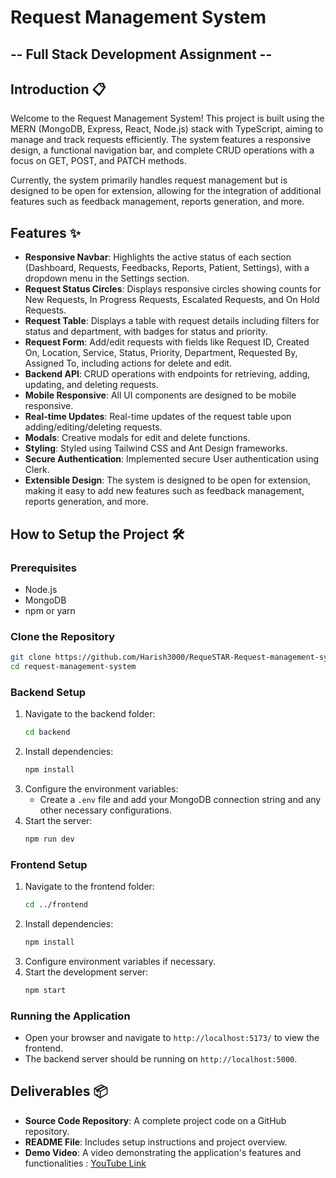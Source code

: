 # Request Management System 
## -- Full Stack Development Assignment --

## Introduction 📋
Welcome to the Request Management System! This project is built using the MERN (MongoDB, Express, React, Node.js) stack with TypeScript, aiming to manage and track requests efficiently. The system features a responsive design, a functional navigation bar, and complete CRUD operations with a focus on GET, POST, and PATCH methods. 

Currently, the system primarily handles request management but is designed to be open for extension, allowing for the integration of additional features such as feedback management, reports generation, and more.

## Features ✨
- **Responsive Navbar**: Highlights the active status of each section (Dashboard, Requests, Feedbacks, Reports, Patient, Settings), with a dropdown menu in the Settings section.
- **Request Status Circles**: Displays responsive circles showing counts for New Requests, In Progress Requests, Escalated Requests, and On Hold Requests.
- **Request Table**: Displays a table with request details including filters for status and department, with badges for status and priority.
- **Request Form**: Add/edit requests with fields like Request ID, Created On, Location, Service, Status, Priority, Department, Requested By, Assigned To, including actions for delete and edit.
- **Backend API**: CRUD operations with endpoints for retrieving, adding, updating, and deleting requests.
- **Mobile Responsive**: All UI components are designed to be mobile responsive.
- **Real-time Updates**: Real-time updates of the request table upon adding/editing/deleting requests.
- **Modals**: Creative modals for edit and delete functions.
- **Styling**: Styled using Tailwind CSS and Ant Design frameworks.
- **Secure Authentication**: Implemented secure User authentication using Clerk.
- **Extensible Design**: The system is designed to be open for extension, making it easy to add new features such as feedback management, reports generation, and more.

## How to Setup the Project 🛠️

### Prerequisites
- Node.js
- MongoDB
- npm or yarn

### Clone the Repository
```bash
git clone https://github.com/Harish3000/RequeSTAR-Request-management-system.git
cd request-management-system
```

### Backend Setup
1. Navigate to the backend folder:
   ```bash
   cd backend
   ```
2. Install dependencies:
   ```bash
   npm install
   ```
3. Configure the environment variables:
   - Create a `.env` file and add your MongoDB connection string and any other necessary configurations.
4. Start the server:
   ```bash
   npm run dev
   ```

### Frontend Setup
1. Navigate to the frontend folder:
   ```bash
   cd ../frontend
   ```
2. Install dependencies:
   ```bash
   npm install
   ```
3. Configure environment variables if necessary.
4. Start the development server:
   ```bash
   npm start
   ```

### Running the Application
- Open your browser and navigate to `http://localhost:5173/` to view the frontend.
- The backend server should be running on `http://localhost:5000`.

## Deliverables 📦
- **Source Code Repository**: A complete project code on a GitHub repository.
- **README File**: Includes setup instructions and project overview.
- **Demo Video**: A video demonstrating the application's features and functionalities : [YouTube Link](https://youtu.be/ampjNP4Wcjg)
